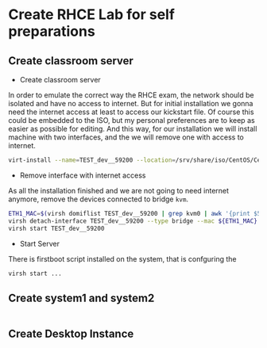 # Create RHCE Lab for self preparations

## Create classroom server

* Create classroom server

In order to emulate the correct way the RHCE exam, the network should be isolated and have no access to internet. But for initial installation we gonna need the internet access at least to access our kickstart file. Of course this could be embedded to the ISO, but my personal preferences are to keep as easier as possible for editing. And this way, for our installation we will install machine with two interfaces, and the we will remove one with access to internet.

``` bash
virt-install --name=TEST_dev__59200 --location=/srv/share/iso/CentOS/CentOS-7.0-1406-x86_64-DVD.iso --disk "pool=pool0,size=30,sparse=false,perms=rw" --extra-args="ks=http://castle.yyovkov.net/rhce-exam/ks-classroom.cfg ksdevice=eth1 ip=192.168.2.200 netmask=255.255.255.0 gateway=192.168.2.1 dns=192.168.2.2" --extra-args="linux setup=eth0,static,172.25.15.10,255.255.255.0,172.16.15.1,172.16.15.10,classroom.domain15.example.com" --graphics "vnc,listen=0.0.0.0,port=59200" --network bridge=rhce-exam  --network bridge=kvm0 --vcpus=2 --ram=2048 --os-variant=centos7.0 --wait=-1 --noreboot
```

* Remove interface with internet access

As all the installation finished and we are not going to need internet anymore, remove the devices connected to bridge `kvm`.

``` bash
ETH1_MAC=$(virsh domiflist TEST_dev__59200 | grep kvm0 | awk '{print $5}')
virsh detach-interface TEST_dev__59200 --type bridge --mac ${ETH1_MAC} --config
virsh start TEST_dev__59200
```

* Start Server

There is firstboot script installed on the system, that is confguring the 

``` bash
virsh start ...
```

## Create system1 and system2

``` bash

```

## Create Desktop Instance